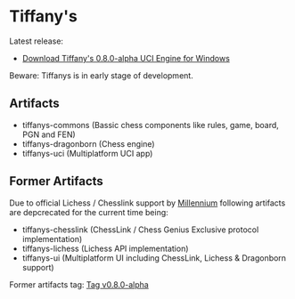 # Tiffany's

Latest release:

- [Download Tiffany's 0.8.0-alpha UCI Engine for Windows](https://github.com/bvongunten/tiffanys/releases/download/v0.8.0-alpha/TiffanysDragonbornUci-0.8.msi)

Beware: Tiffanys is in early stage of development. 

## Artifacts

- tiffanys-commons (Bassic chess components like rules, game, board, PGN and FEN)
- tiffanys-dragonborn (Chess engine)
- tiffanys-uci (Multiplatform UCI app)

## Former Artifacts

Due to official Lichess / Chesslink support by [Millennium](https://computerchess.com/en/Chess-programs/) following artifacts are depcrecated for the current time being:

- tiffanys-chesslink (ChessLink / Chess Genius Exclusive protocol implementation)
- tiffanys-lichess (Lichess API implementation)
- tiffanys-ui (Multiplatform UI including ChessLink, Lichess & Dragonborn support)

Former artifacts tag: [Tag v0.8.0-alpha](https://github.com/bvongunten/tiffanys/tree/v0.8.0-alpha)


